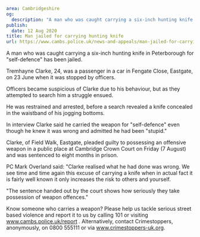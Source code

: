 ```yaml
area: Cambridgeshire
og:
  description: "A man who was caught carrying a six-inch hunting knife in Peterborough for \u201Cself-defence\u201D has been jailed."
publish:
  date: 12 Aug 2020
title: Man jailed for carrying hunting knife
url: https://www.cambs.police.uk/news-and-appeals/man-jailed-for-carrying-hunting-knife
```

A man who was caught carrying a six-inch hunting knife in Peterborough for "self-defence" has been jailed.

Tremhayne Clarke, 24, was a passenger in a car in Fengate Close, Eastgate, on 23 June when it was stopped by officers.

Officers became suspicious of Clarke due to his behaviour, but as they attempted to search him a struggle ensued.

He was restrained and arrested, before a search revealed a knife concealed in the waistband of his jogging bottoms.

In interview Clarke said he carried the weapon for "self-defence" even though he knew it was wrong and admitted he had been "stupid."

Clarke, of Field Walk, Eastgate, pleaded guilty to possessing an offensive weapon in a public place at Cambridge Crown Court on Friday (7 August) and was sentenced to eight months in prison.

PC Mark Overland said: "Clarke realised what he had done was wrong. We see time and time again this excuse of carrying a knife when in actual fact it is fairly well known it only increases the risk to others and yourself.

"The sentence handed out by the court shows how seriously they take possession of weapon offences."

Know someone who carries a weapon? Please help us tackle serious street based violence and report it to us by calling 101 or visiting www.cambs.police.uk/report _._ Alternatively, contact Crimestoppers, anonymously, on 0800 555111 or via www.crimestoppers-uk.org.
